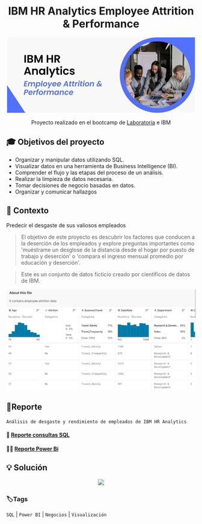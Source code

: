 <div align="center"> <h1> IBM HR Analytics Employee Attrition & Performance </h1>  
  
![](/Portada_4.jpg)
  
Proyecto realizado en el bootcamp de [Laboratoria](https://app.laboratoria.la/signup-and-login/) e IBM
</div>

## 🎓 Objetivos del proyecto

- Organizar y manipular datos utilizando SQL.
- Visualizar datos en una herramienta de Business Intelligence (BI).
- Comprender el flujo y las etapas del proceso de un análisis.
- Realizar la limpieza de datos necesaria.
- Tomar decisiones de negocio basadas en datos.
- Organizar y comunicar hallazgos

## 📌 Contexto

Predecir el desgaste de sus valiosos empleados
>El objetivo de este proyecto es descubrir los factores que conducen a la deserción de los empleados y explore preguntas importantes como 'muéstrame un desglose de la distancia desde el hogar por puesto de trabajo y deserción' o 'compara el ingreso mensual promedio por educación y deserción'. 

>Este es un conjunto de datos ficticio creado por científicos de datos de IBM.
<div align="center">
  
![](/Dataset_5.jpg) 
  </div>


## 🔎Reporte

    Análisis de desgaste y rendimiento de empleados de IBM HR Analytics

<h4 align="left"> 📝 <a href="https://console.cloud.google.com/bigquery?sq=762442762242:995288125d6a428888f3071bc95f92bd">Reporte consultas SQL</a>
  
<h4 align="left"> 👩‍💻 <a href="https://drive.google.com/drive/folders/1rgEoOcuStRxjynZpmNyMTev-qrtaRJHf?usp=sharing">Reporte Power Bi</a>


## 💡 Solución
  
<div align="center">
  
<a target="_blank" href="https://www.loom.com/share/d85136f84f2a4046a541e22fc9571cdb" rel="noopener noreferrer" >![](https://cdn.loom.com/sessions/thumbnails/d85136f84f2a4046a541e22fc9571cdb-1664595434053-with-play.gif)</a>

</div>
  

### 🏷️Tags

`SQL` | `Power BI` | `Negocios` | `Visualización` 
